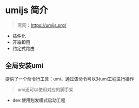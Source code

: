 # umijs 简介

> 官网：https://umijs.org/

- 插件化
- 开箱即用
- 约定式路由

## 全局安装umi

提供了一个命令行工具：umi，通过该命令可以对umi工程进行操作

> umi还可以使用对应的脚手架

- dev:使用剋发模式启动工程
